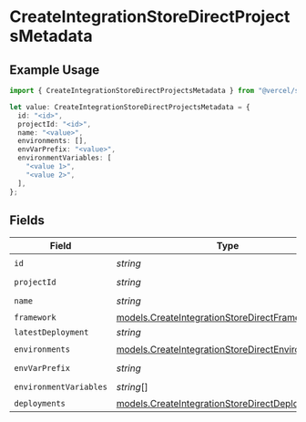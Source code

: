 # CreateIntegrationStoreDirectProjectsMetadata

## Example Usage

```typescript
import { CreateIntegrationStoreDirectProjectsMetadata } from "@vercel/sdk/models/createintegrationstoredirectop.js";

let value: CreateIntegrationStoreDirectProjectsMetadata = {
  id: "<id>",
  projectId: "<id>",
  name: "<value>",
  environments: [],
  envVarPrefix: "<value>",
  environmentVariables: [
    "<value 1>",
    "<value 2>",
  ],
};
```

## Fields

| Field                                                                                                      | Type                                                                                                       | Required                                                                                                   | Description                                                                                                |
| ---------------------------------------------------------------------------------------------------------- | ---------------------------------------------------------------------------------------------------------- | ---------------------------------------------------------------------------------------------------------- | ---------------------------------------------------------------------------------------------------------- |
| `id`                                                                                                       | *string*                                                                                                   | :heavy_check_mark:                                                                                         | N/A                                                                                                        |
| `projectId`                                                                                                | *string*                                                                                                   | :heavy_check_mark:                                                                                         | N/A                                                                                                        |
| `name`                                                                                                     | *string*                                                                                                   | :heavy_check_mark:                                                                                         | N/A                                                                                                        |
| `framework`                                                                                                | [models.CreateIntegrationStoreDirectFramework](../models/createintegrationstoredirectframework.md)         | :heavy_minus_sign:                                                                                         | N/A                                                                                                        |
| `latestDeployment`                                                                                         | *string*                                                                                                   | :heavy_minus_sign:                                                                                         | N/A                                                                                                        |
| `environments`                                                                                             | [models.CreateIntegrationStoreDirectEnvironments](../models/createintegrationstoredirectenvironments.md)[] | :heavy_check_mark:                                                                                         | N/A                                                                                                        |
| `envVarPrefix`                                                                                             | *string*                                                                                                   | :heavy_check_mark:                                                                                         | N/A                                                                                                        |
| `environmentVariables`                                                                                     | *string*[]                                                                                                 | :heavy_check_mark:                                                                                         | N/A                                                                                                        |
| `deployments`                                                                                              | [models.CreateIntegrationStoreDirectDeployments](../models/createintegrationstoredirectdeployments.md)     | :heavy_minus_sign:                                                                                         | N/A                                                                                                        |